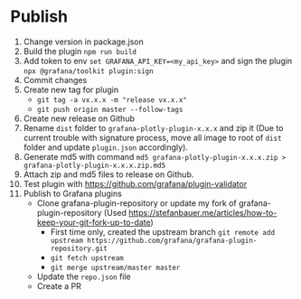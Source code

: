 # Publish

1. Change version in package.json
1. Build the plugin `npm run build`
1. Add token to env `set GRAFANA_API_KEY=<my_api_key>` and sign the plugin `npx @grafana/toolkit plugin:sign`
1. Commit changes
1. Create new tag for plugin
    - `git tag -a vx.x.x -m "release vx.x.x"`
    - `git push origin master --follow-tags`
1. Create new release on Github
1. Rename `dist` folder to `grafana-plotly-plugin-x.x.x` and zip it (Due to current trouble with signature process, move all image to root of `dist` folder and update `plugin.json` accordingly).
1. Generate md5 with command `md5 grafana-plotly-plugin-x.x.x.zip > grafana-plotly-plugin-x.x.x.zip.md5`
1. Attach zip and md5 files to release on Github.
1. Test plugin with <https://github.com/grafana/plugin-validator>
1. Publish to Grafana plugins
    - Clone grafana-plugin-repository or update my fork of grafana-plugin-repository (Used <https://stefanbauer.me/articles/how-to-keep-your-git-fork-up-to-date>)
        - First time only, created the upstream branch
        `git remote add upstream https://github.com/grafana/grafana-plugin-repository.git`
        - `git fetch upstream`
        - `git merge upstream/master master`
    - Update the `repo.json` file
    - Create a PR

